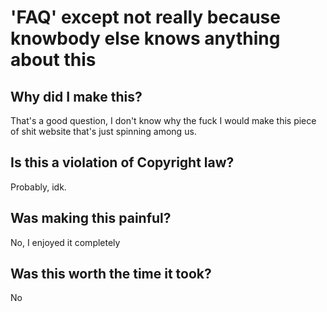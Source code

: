 # 'FAQ' except not really because knowbody else knows anything about this
## Why did I make this?
That's a good question, I don't know why the fuck I would make this piece of shit website that's just spinning among us.

## Is this a violation of Copyright law?
Probably, idk.

## Was making this painful?
No, I enjoyed it completely

## Was this worth the time it took?
No
